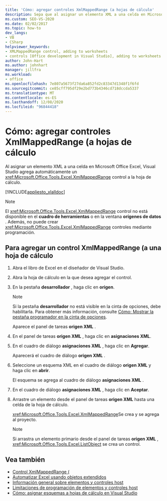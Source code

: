 ```yaml
---
title: 'Cómo: agregar controles XmlMappedRange (a hojas de cálculo'
description: Sepa que al asignar un elemento XML a una celda en Microsoft Office Excel, Visual Studio agrega automáticamente un control XmlMappedRange (a la hoja de cálculo.
ms.custom: SEO-VS-2020
ms.date: 02/02/2017
ms.topic: how-to
dev_langs:
- VB
- CSharp
helpviewer_keywords:
- XMLMappedRange control, adding to worksheets
- controls [Office development in Visual Studio], adding to worksheets
author: John-Hart
ms.author: johnhart
manager: jillfra
ms.workload:
- office
ms.openlocfilehash: 7e807a5673f27da6a852fd2c83347d1348f1f6fd
ms.sourcegitcommit: ce85cff795df29e2bd773b4346cd718dccda5337
ms.translationtype: MT
ms.contentlocale: es-ES
ms.lasthandoff: 12/08/2020
ms.locfileid: "96844418"
---
```

# <a name="how-to-add-xmlmappedrange-controls-to-worksheets"></a>Cómo: agregar controles XmlMappedRange (a hojas de cálculo
  Al asignar un elemento XML a una celda en Microsoft Office Excel, Visual Studio agrega automáticamente un <xref:Microsoft.Office.Tools.Excel.XmlMappedRange> control a la hoja de cálculo.

 [!INCLUDE[appliesto_xlalldoc](../vsto/includes/appliesto-xlalldoc-md.md)]

> [!NOTE]
> El <xref:Microsoft.Office.Tools.Excel.XmlMappedRange> control no está disponible en el **cuadro de herramientas** o en la ventana **orígenes de datos** . Además, no puede crear <xref:Microsoft.Office.Tools.Excel.XmlMappedRange> controles mediante programación.

## <a name="to-add-an-xmlmappedrange-control-to-a-worksheet"></a>Para agregar un control XmlMappedRange (a una hoja de cálculo

1. Abra el libro de Excel en el diseñador de Visual Studio.

2. Abra la hoja de cálculo en la que desea agregar el control.

3. En la pestaña **desarrollador** , haga clic en **origen**.

    > [!NOTE]
    > Si la pestaña **desarrollador** no está visible en la cinta de opciones, debe habilitarla. Para obtener más información, consulte [Cómo: Mostrar la pestaña programador en la cinta de opciones](../vsto/how-to-show-the-developer-tab-on-the-ribbon.md).

     Aparece el panel de tareas **origen XML** .

4. En el panel de tareas **origen XML** , haga clic en **asignaciones XML**.

5. En el cuadro de diálogo **asignaciones XML** , haga clic en **Agregar**.

     Aparecerá el cuadro de diálogo **origen XML** .

6. Seleccione un esquema XML en el cuadro de diálogo **origen XML** y haga clic en **abrir**.

     El esquema se agrega al cuadro de diálogo **asignaciones XML** .

7. En el cuadro de diálogo **asignaciones XML** , haga clic en **Aceptar**.

8. Arrastre un elemento desde el panel de tareas **origen XML** hasta una celda de la hoja de cálculo.

     <xref:Microsoft.Office.Tools.Excel.XmlMappedRange>Se crea y se agrega al proyecto.

    > [!NOTE]
    > Si arrastra un elemento primario desde el panel de tareas **origen XML** , <xref:Microsoft.Office.Tools.Excel.ListObject> se crea un control.

## <a name="see-also"></a>Vea también
- [Control XmlMappedRange (](../vsto/xmlmappedrange-control.md)
- [Automatizar Excel usando objetos extendidos](../vsto/automating-excel-by-using-extended-objects.md)
- [Información general sobre elementos y controles host](../vsto/host-items-and-host-controls-overview.md)
- [Limitaciones de programación de elementos y controles host](../vsto/programmatic-limitations-of-host-items-and-host-controls.md)
- [Cómo: asignar esquemas a hojas de cálculo en Visual Studio](../vsto/how-to-map-schemas-to-worksheets-inside-visual-studio.md)
